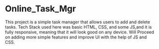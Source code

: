 # Online_Task_Mgr
This project is a simple task manager that allows users to add and delete tasks. Tech Stack used here was basic HTML, CSS, and some JS,and it is fully responsive, meaning that it will look good on any device.
Will Proceed on adding more simple features and improve UI with the help of JS and CSS.
